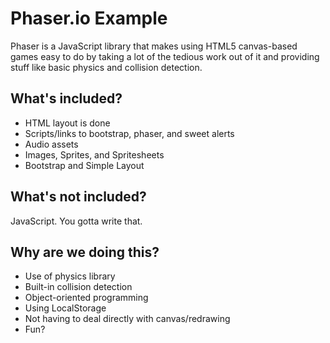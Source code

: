 # Phaser.io Example

Phaser is a JavaScript library that makes using HTML5 canvas-based games easy to do by taking a lot of the tedious work out of it and providing stuff like basic physics and collision detection.

## What's included?

* HTML layout is done
* Scripts/links to bootstrap, phaser, and sweet alerts
* Audio assets
* Images, Sprites, and Spritesheets
* Bootstrap and Simple Layout

## What's not included?

JavaScript. You gotta write that.

## Why are we doing this?

* Use of physics library
* Built-in collision detection
* Object-oriented programming
* Using LocalStorage
* Not having to deal directly with canvas/redrawing
* Fun?
